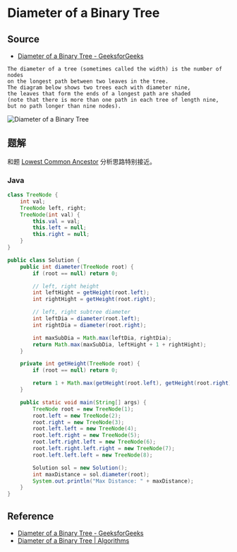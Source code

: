 # Diameter of a Binary Tree

## Source

- [Diameter of a Binary Tree - GeeksforGeeks](http://www.geeksforgeeks.org/diameter-of-a-binary-tree/)

```
The diameter of a tree (sometimes called the width) is the number of nodes
on the longest path between two leaves in the tree.
The diagram below shows two trees each with diameter nine,
the leaves that form the ends of a longest path are shaded
(note that there is more than one path in each tree of length nine,
but no path longer than nine nodes).
```

![Diameter of a Binary Tree](https://raw.githubusercontent.com/billryan/algorithm-exercise/master/shared-files/images/tree_diameter.gif)

## 题解

和题 [Lowest Common Ancestor](http://algorithm.yuanbin.me/zh-hans/binary_tree/lowest_common_ancestor.html) 分析思路特别接近。

### Java

```java
class TreeNode {
	int val;
	TreeNode left, right;
	TreeNode(int val) {
		this.val = val;
		this.left = null;
		this.right = null;
	}
}

public class Solution {
	public int diameter(TreeNode root) {
		if (root == null) return 0;

		// left, right height
		int leftHight = getHeight(root.left);
		int rightHight = getHeight(root.right);

		// left, right subtree diameter
		int leftDia = diameter(root.left);
		int rightDia = diameter(root.right);

		int maxSubDia = Math.max(leftDia, rightDia);
		return Math.max(maxSubDia, leftHight + 1 + rightHight);
	}

	private int getHeight(TreeNode root) {
		if (root == null) return 0;

		return 1 + Math.max(getHeight(root.left), getHeight(root.right));
	}

	public static void main(String[] args) {
		TreeNode root = new TreeNode(1);
		root.left = new TreeNode(2);
		root.right = new TreeNode(3);
		root.left.left = new TreeNode(4);
		root.left.right = new TreeNode(5);
		root.left.right.left = new TreeNode(6);
		root.left.right.left.right = new TreeNode(7);
		root.left.left.left = new TreeNode(8);

		Solution sol = new Solution();
		int maxDistance = sol.diameter(root);
		System.out.println("Max Distance: " + maxDistance);
	}
}
```

## Reference

- [Diameter of a Binary Tree - GeeksforGeeks](http://www.geeksforgeeks.org/diameter-of-a-binary-tree/)
- [Diameter of a Binary Tree | Algorithms](http://algorithms.tutorialhorizon.com/diameter-of-a-binary-tree/)
